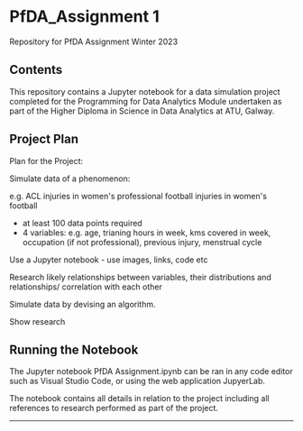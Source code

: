 # PfDA_Assignment 1
Repository for PfDA Assignment Winter 2023


## Contents

This repository contains a Jupyter notebook for a data simulation project completed for the Programming for Data Analytics Module undertaken as part of the Higher Diploma in Science in Data Analytics at ATU, Galway.


## Project Plan

Plan for the Project:

Simulate data of a phenomenon:

e.g. ACL injuries in women's professional football
    injuries in women's football

- at least 100 data points required
- 4 variables:
    e.g. age, trianing hours in week, kms covered in week, occupation (if not professional), previous injury, menstrual cycle

Use a Jupyter notebook - use images, links, code etc

Research likely relationships between variables, their distributions and relationships/ correlation with each other

Simulate data by devising an algorithm.

Show research


## Running the Notebook

The Jupyter notebook PfDA Assignment.ipynb can be ran in any code editor such as Visual Studio Code, or using the web application JupyerLab.

The notebook contains all details in relation to the project including all references to research performed as part of the project.

***
